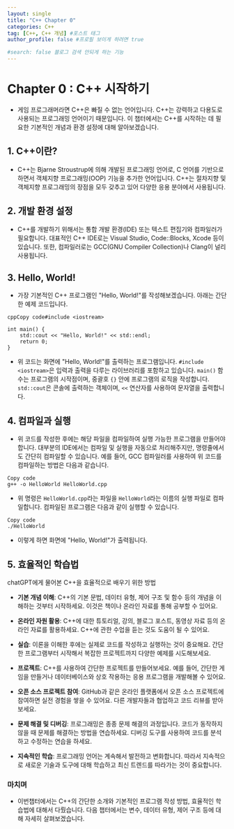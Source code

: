 ```yaml
---
layout: single
title: "C++ Chapter 0"
categories: C++
tag: [C++, C++ 개념] #포스트 태그
author_profile: false #프로필 보이게 하려면 true

#search: false 블로그 검색 안되게 하는 기능
---
```


#  Chapter 0 : C++ 시작하기

- 게임 프로그래머라면 C++은 빠질 수 없는 언어입니다. C++는 강력하고 다용도로 사용되는 프로그래밍 언어이기 때문입니다. 이 챕터에서는 C++를 시작하는 데 필요한 기본적인 개념과 환경 설정에 대해 알아보겠습니다.



## **1. C++이란?**

- C++는 Bjarne Stroustrup에 의해 개발된 프로그래밍 언어로, C 언어를 기반으로 하면서 객체지향 프로그래밍(OOP) 기능을 추가한 언어입니다. C++는 절차지향 및 객체지향 프로그래밍의 장점을 모두 갖추고 있어 다양한 응용 분야에서 사용됩니다.



## **2. 개발 환경 설정**

- C++를 개발하기 위해서는 통합 개발 환경(IDE) 또는 텍스트 편집기와 컴파일러가 필요합니다. 대표적인 C++ IDE로는 Visual Studio, Code::Blocks, Xcode 등이 있습니다. 또한, 컴파일러로는 GCC(GNU Compiler Collection)나 Clang이 널리 사용됩니다.



## **3. Hello, World!**

- 가장 기본적인 C++ 프로그램인 "Hello, World!"를 작성해보겠습니다. 아래는 간단한 예제 코드입니다.

```
cppCopy code#include <iostream>

int main() {
    std::cout << "Hello, World!" << std::endl;
    return 0;
}
```

- 위 코드는 화면에 "Hello, World!"를 출력하는 프로그램입니다. `#include <iostream>`은 입력과 출력을 다루는 라이브러리를 포함하고 있습니다. `main()` 함수는 프로그램의 시작점이며, 중괄호 `{}` 안에 프로그램의 로직을 작성합니다. `std::cout`은 콘솔에 출력하는 객체이며, `<<` 연산자를 사용하여 문자열을 출력합니다.



## **4. 컴파일과 실행**

- 위 코드를 작성한 후에는 해당 파일을 컴파일하여 실행 가능한 프로그램을 만들어야 합니다. 대부분의 IDE에서는 컴파일 및 실행을 자동으로 처리해주지만, 명령줄에서도 간단히 컴파일할 수 있습니다. 예를 들어, GCC 컴파일러를 사용하여 위 코드를 컴파일하는 방법은 다음과 같습니다.

```
Copy code
g++ -o HelloWorld HelloWorld.cpp
```

- 위 명령은 `HelloWorld.cpp`라는 파일을 `HelloWorld`라는 이름의 실행 파일로 컴파일합니다. 컴파일된 프로그램은 다음과 같이 실행할 수 있습니다.

```
Copy code
./HelloWorld
```

- 이렇게 하면 화면에 "Hello, World!"가 출력됩니다.



## **5. 효율적인 학습법**
chatGPT에게 물어본 C++을 효율적으로 배우기 위한 방법
- **기본 개념 이해**: C++의 기본 문법, 데이터 유형, 제어 구조 및 함수 등의 개념을 이해하는 것부터 시작하세요. 이것은 책이나 온라인 자료를 통해 공부할 수 있어요.

- **온라인 자원 활용**: C++에 대한 튜토리얼, 강의, 블로그 포스트, 동영상 자료 등의 온라인 자료를 활용하세요. C++에 관한 수업을 듣는 것도 도움이 될 수 있어요.

- **실습**: 이론을 이해한 후에는 실제로 코드를 작성하고 실행하는 것이 중요해요. 간단한 프로그램부터 시작해서 복잡한 프로젝트까지 다양한 예제를 시도해보세요.

- **프로젝트**: C++를 사용하여 간단한 프로젝트를 만들어보세요. 예를 들어, 간단한 게임을 만들거나 데이터베이스와 상호 작용하는 응용 프로그램을 개발해볼 수 있어요.

- **오픈 소스 프로젝트 참여**: GitHub과 같은 온라인 플랫폼에서 오픈 소스 프로젝트에 참여하면 실전 경험을 쌓을 수 있어요. 다른 개발자들과 협업하고 코드 리뷰를 받아보세요.

- **문제 해결 및 디버깅**: 프로그래밍은 종종 문제 해결의 과정입니다. 코드가 동작하지 않을 때 문제를 해결하는 방법을 연습하세요. 디버깅 도구를 사용하여 코드를 분석하고 수정하는 연습을 하세요.

- **지속적인 학습**: 프로그래밍 언어는 계속해서 발전하고 변화합니다. 따라서 지속적으로 새로운 기술과 도구에 대해 학습하고 최신 트렌드를 따라가는 것이 중요합니다.


### 마치며 

- 이번챕터에서는 C++의 간단한 소개와 기본적인 프로그램 작성 방법, 효율적인 학습법에 대해서 다뤘습니다. 다음 챕터에서는 변수, 데이터 유형, 제어 구조 등에 대해 자세히 살펴보겠습니다.